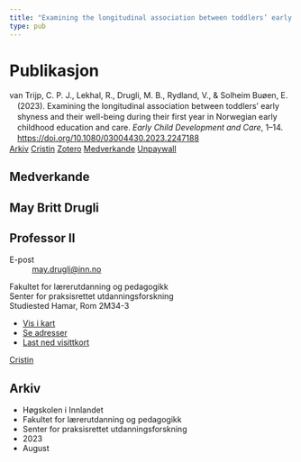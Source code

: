 ```yaml
---
title: "Examining the longitudinal association between toddlers’ early shyness and their well-being during their first year in Norwegian early childhood education and care"
type: pub
---
```

<h1>Publikasjon</h1>
<article id="csl-bib-container-G2DDFB98" class="csl-bib-container">
  <div class="csl-bib-body" style="line-height: 1.35; padding-left: 1em; text-indent:-1em;">
  <div class="csl-entry">van Trijp, C. P. J., Lekhal, R., Drugli, M. B., Rydland, V., &amp; Solheim Bu&#xF8;en, E. (2023). Examining the longitudinal association between toddlers&#x2019; early shyness and their well-being during their first year in Norwegian early childhood education and care. <i>Early Child Development and Care</i>, 1&#x2013;14. <a href="https://doi.org/10.1080/03004430.2023.2247188">https://doi.org/10.1080/03004430.2023.2247188</a></div>
</div>
  <div class="csl-bib-buttons">
    <a href="#taxonomy-article-G2DDFB98" class="csl-bib-button">Arkiv</a>
    <a href="https://app.cristin.no/results/show.jsf?id=2169821" alt="Cristin URL" class="csl-bib-button">Cristin</a>
    <a href="http://zotero.org/groups/5022929/items/G2DDFB98" alt="Zotero URL" class="csl-bib-button">Zotero</a>
    <a href="#contributors-article-G2DDFB98" class="csl-bib-button">Medverkande</a>
    <a href="https://www.tandfonline.com/doi/pdf/10.1080/03004430.2023.2247188?needAccess=true&amp;role=button" class="csl-bib-button">Unpaywall</a>
  </div>
  <div id="csl-bib-meta-container-G2DDFB98"></div>
</article>
<div id="csl-bib-meta-G2DDFB98" class="csl-bib-meta">
  <article id="contributors-article-G2DDFB98" class="contributors-article">
    <h1>Medverkande</h1>
    <div class="personas">
<div class="vrtx-hinn-person-card">
<div class="photo">
<i class="lar la-user-circle missing-person"></i>
</div>
<div class="info">
<hgroup><h1>May Britt Drugli</h1>
<h2>Professor II</h2>
</hgroup><dl>
<dt>E-post</dt>
<dd>
<a href="mailto:may.drugli@inn.no">may.drugli@inn.no</a>
</dd>
</dl>
<p>
Fakultet for lærerutdanning og pedagogikk<br>
Senter for praksisrettet utdanningsforskning<br>
Studiested Hamar,
Rom 2M34-3
</p>
<ul class="vrtx-hinn-links">
<li><a href="https://www.google.com/maps?q=60.79582,11.07304">Vis i kart</a></li>
<li><a href="https://www.inn.no/finn-en-ansatt/may-drugli.html#vrtx-hinn-addresses">Se adresser</a></li>
<li><a href="https://www.inn.no/finn-en-ansatt/may-drugli.html?vrtx=vcf">Last ned visittkort</a></li>
</ul>
</div>
</div>
<a href="https://app.cristin.no/persons/show.jsf?id=29493" alt="Cristin URL" class="personas-cristin">Cristin</a>
</div>
  </article>
  <article id="taxonomy-article-G2DDFB98" class="taxonomy-article">
    <h1>Arkiv</h1>
    <ul>
      <li>Høgskolen i Innlandet</li>
      <li>Fakultet for lærerutdanning og pedagogikk</li>
      <li>Senter for praksisrettet utdanningsforskning</li>
      <li>2023</li>
      <li>August</li>
    </ul>
  </article>
</div>
